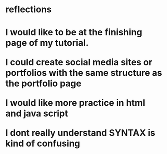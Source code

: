# reflections
<!DOCTYPE html>
<head>
<h1 In'Spire's Reflection Page </h2>
<body>
  <p> I would like to be at the finishing page of my tutorial.</p>
  <p> I could create social media sites or portfolios with the same structure as the portfolio page </p>
  <P> I would like more practice in html and java script </p>
  <p> I dont really understand SYNTAX is kind of confusing </p>
  
